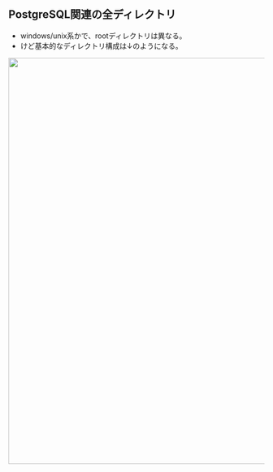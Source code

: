 ## PostgreSQL関連の全ディレクトリ
- windows/unix系かで、rootディレクトリは異なる。
- けど基本的なディレクトリ構成は↓のようになる。

<img width="800px" src="https://github.com/user-attachments/assets/ee811f14-6ac1-4d12-9ba7-2f77377f4e06" />
